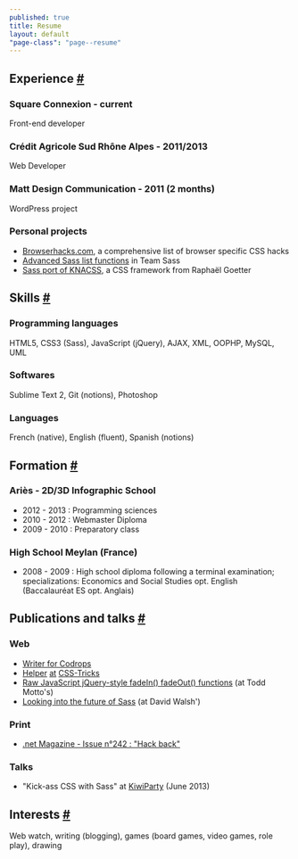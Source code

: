 ```yaml
---
published: true
title: Resume
layout: default
"page-class": "page--resume"
---
```


<section id="experience">

<h2><span class='fontawesome-briefcase icon-left'></span>Experience <a href="#experience" class="section-anchor">#</a></h2>
<!--
<h3>Caramel Poivré - 2012 (still)</h3>
<ul>
<li>Development of a web watch application : <a href='http://veille.caramel-poivre.fr/' title="Veille Caramel Poivré">http://veille.caramel-poivre.fr/</a></a></li>
</ul> 
-->
<h3>Square Connexion - current</h3>
<p>Front-end developer</p>

<h3>Crédit Agricole Sud Rhône Alpes - 2011/2013</h3>
<p>Web Developer</p>

<h3>Matt Design Communication - 2011 (2 months)</h3>
<p>WordPress project</p>

<h3>Personal projects</h3>
<ul>
<li><a href="http://browserhacks.com">Browserhacks.com</a>, a comprehensive list of browser specific CSS hacks</li>
<li><a href="https://github.com/Team-Sass/Sass-list-functions">Advanced Sass list functions</a> in Team Sass</li>
<li><a href="https://github.com/HugoGiraudel/KNACSS-Sass">Sass port of KNACSS</a>, a CSS framework from Raphaël Goetter</li>
<!--<li><a href="http://wildwebwatch.com/" title="Wild Web Watch">Wild Web Watch</a>, a web watch project</a></li>-->
</ul>

</section>
<section id="skills">

<h2><span class='fontawesome-magic icon-left'></span>Skills <a href="#skills" class="section-anchor">#</a></h2>
<h3>Programming languages</h3>
<p>HTML5, CSS3 (Sass), JavaScript (jQuery), AJAX, XML, OOPHP, MySQL, UML</p>

<h3>Softwares</h3>
<p>Sublime Text 2, Git (notions), Photoshop</p>

<h3>Languages</h3>
<p>French (native), English (fluent), Spanish (notions)</p>

</section>

<section id="formation">
<h2><i class='fontawesome-beaker icon-left'></i>Formation <a href="#formation" class="section-anchor">#</a></h2>

<h3>Ariès - 2D/3D Infographic School</h3>
<ul>
<li>2012 - 2013 : Programming sciences</li>
<li>2010 - 2012 : Webmaster Diploma</li>
<li>2009 - 2010 : Preparatory class</li>
</ul>
<h3>High School Meylan (France)</h3>
<ul>
<li>2008 - 2009 : High school diploma following a terminal examination; specializations: Economics and Social Studies opt. English (Baccalauréat ES opt. Anglais)</li>
</ul>


</section>
<section id="publications">

<h2><span class='fontawesome-pencil icon-left'></span>Publications and talks <a href="#publications" class="section-anchor">#</a></h2>
<h3>Web</h3>
<ul>
<li><a href="http://tympanus.net/codrops/author/hugogiraudel/" title="Hugo on Codrops">Writer for Codrops</a></li>
<li><a href="http://css-tricks.com/css-pie-timer/" title="CSS Pie Timer">Helper</a> <a href="http://css-tricks.com/striped-background-gradients/" title="Striped background gradients">at</a> <a href="http://css-tricks.com/">CSS-Tricks</a></li>
<li><a href="http://toddmotto.com/raw-javascript-jquery-style-fadein-fadeout-functions-hugo-giraudel">Raw JavaScript jQuery-style fadeIn() fadeOut() functions</a> (at Todd Motto's)</li>
<li><a href="http://davidwalsh.name/future-sass">Looking into the future of Sass</a> (at David Walsh')</li>
</ul>
<h3>Print</h3>
<ul>
	<li><a href="http://www.netmagazine.com/shop/magazines/July-2013-242">.net Magazine - Issue n°242 : "Hack back"</a></li>
</ul> 
<h3>Talks</h3>
<ul>
	<li>"Kick-ass CSS with Sass" at <a href="http://kiwiparty.fr">KiwiParty</a> (June 2013)</li>
</ul>
</section>
<section id="interests">

<h2><span class='fontawesome-heart icon-left'></span>Interests <a href="#interests" class="section-anchor">#</a></h2>
<p>Web watch, writing (blogging), games (board games, video games, role play), drawing</p>

</section>
